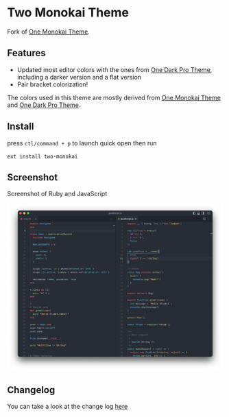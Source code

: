 # Two Monokai Theme

Fork of [One Monokai Theme](https://github.com/azemoh/vscode-one-monokai).

<!-- [![Version](https://vsmarketplacebadge.apphb.com/version/azemoh.one-monokai.svg)](https://marketplace.visualstudio.com/items?itemName=azemoh.one-monokai) -->
<!-- [![Installs](https://vsmarketplacebadge.apphb.com/installs/azemoh.one-monokai.svg)](https://marketplace.visualstudio.com/items?itemName=azemoh.one-monokai) -->
<!-- [![Ratings](https://vsmarketplacebadge.apphb.com/rating/azemoh.one-monokai.svg)](https://marketplace.visualstudio.com/items?itemName=azemoh.one-monokai) -->
<!-- [![GitHub stars](https://img.shields.io/github/stars/azemoh/vscode-one-monokai.svg?style=social&label=Star&maxAge=2592000)](https://github.com/azemoh/vscode-one-monokai) -->


## Features
- Updated most editor colors with the ones from [One Dark Pro Theme](https://github.com/Binaryify/OneDark-Pro.git), including a darker version and a flat version
- Pair bracket colorization!
  
The colors used in this theme are mostly derived from [One Monokai Theme](https://marketplace.visualstudio.com/items?itemName=azemoh.one-monokai) and [One Dark Pro Theme](https://marketplace.visualstudio.com/items?itemName=zhuangtongfa.Material-theme).


## Install

press `ctl/command + p` to launch quick open then run
```
ext install two-monokai
```

## Screenshot
Screenshot of Ruby and JavaScript

![Theme Screenshot](screenshot-v0.1.0.png)


## Changelog
You can take a look at the change log [here](https://github.com/kmnhan/vscode-two-monokai/blob/master/CHANGELOG.md)
